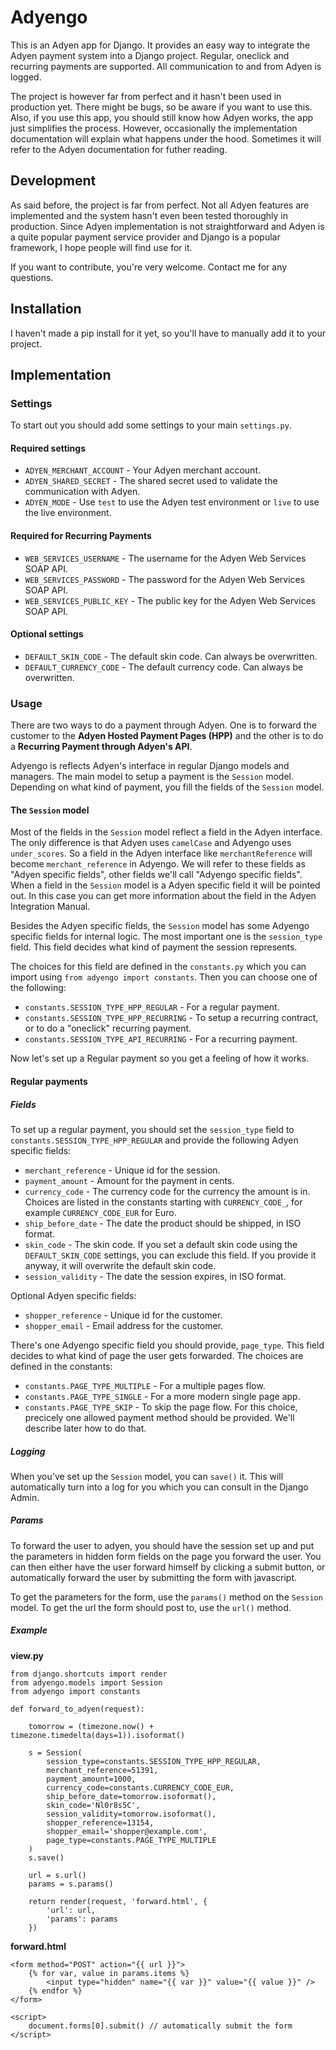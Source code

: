 # Adyengo

This is an Adyen app for Django. It provides an easy way to integrate the Adyen
payment system into a Django project. Regular, oneclick and recurring payments
are supported. All communication to and from Adyen is logged.

The project is however far from perfect and it hasn't been used in production
yet. There might be bugs, so be aware if you want to use this. Also, if you
use this app, you should still know how Adyen works, the app just simplifies
the process. However, occasionally the implementation documentation will
explain what happens under the hood. Sometimes it will refer to the Adyen
documentation for futher reading.


## Development

As said before, the project is far from perfect. Not all Adyen features are
implemented and the system hasn't even been tested thoroughly in production.
Since Adyen implementation is not straightforward and Adyen is a quite popular
payment service provider and Django is a popular framework, I hope people will
find use for it.

If you want to contribute, you're very welcome. Contact me for any questions.


## Installation

I haven't made a pip install for it yet, so you'll have to manually add it to
your project.


## Implementation

### Settings

To start out you should add some settings to your main `settings.py`.

#### Required settings

* `ADYEN_MERCHANT_ACCOUNT` - Your Adyen merchant account.
* `ADYEN_SHARED_SECRET` - The shared secret used to validate the communication with
    Adyen.
* `ADYEN_MODE` - Use `test` to use the Adyen test environment or `live` to use the
    live environment.

#### Required for Recurring Payments

* `WEB_SERVICES_USERNAME` - The username for the Adyen Web Services SOAP API.
* `WEB_SERVICES_PASSWORD` - The password for the Adyen Web Services SOAP API.
* `WEB_SERVICES_PUBLIC_KEY` - The public key for the Adyen Web Services SOAP API.

#### Optional settings

* `DEFAULT_SKIN_CODE` - The default skin code. Can always be overwritten.
* `DEFAULT_CURRENCY_CODE` - The default currency code. Can always be
    overwritten.

### Usage

There are two ways to do a payment through Adyen. One is to forward the
customer to the **Adyen Hosted Payment Pages (HPP)** and the other is to do a
**Recurring Payment through Adyen's API**.

Adyengo is reflects Adyen's interface in regular Django models and managers.
The main model to setup a payment is the `Session` model. Depending on what
kind of payment, you fill the fields of the `Session` model.

#### The `Session` model

Most of the fields in the `Session` model reflect a field in the Adyen
interface. The only difference is that Adyen uses `camelCase` and Adyengo uses
`under_scores`. So a field in the Adyen interface like `merchantReference` will
become `merchant_reference` in Adyengo. We will refer to these fields as "Adyen
specific fields", other fields we'll call "Adyengo specific fields". When a
field in the `Session` model is a Adyen specific field it will be pointed out.
In this case you can get more information about the field in the Adyen
Integration Manual.

Besides the Adyen specific fields, the `Session` model has some Adyengo
specific fields for internal logic. The most important one is the
`session_type` field. This field decides what kind of payment the session
represents.

The choices for this field are defined in the `constants.py` which you can
import using `from adyengo import constants`. Then you can choose one of the
following:

* `constants.SESSION_TYPE_HPP_REGULAR` - For a regular payment.
* `constants.SESSION_TYPE_HPP_RECURRING` - To setup a recurring contract,
    or to do a "oneclick" recurring payment.
* `constants.SESSION_TYPE_API_RECURRING` - For a recurring payment.

Now let's set up a Regular payment so you get a feeling of how it works.

#### Regular payments

##### Fields

To set up a regular payment, you should set the `session_type` field to
`constants.SESSION_TYPE_HPP_REGULAR` and provide the following Adyen specific
fields:

* `merchant_reference` - Unique id for the session.
* `payment_amount` - Amount for the payment in cents.
* `currency_code` - The currency code for the currency the amount is in.
    Choices are listed in the constants starting with `CURRENCY_CODE_`, for
    example `CURRENCY_CODE_EUR` for Euro.
* `ship_before_date` - The date the product should be shipped, in ISO format.
* `skin_code` - The skin code. If you set a default skin code using the
    `DEFAULT_SKIN_CODE` settings, you can exclude this field. If you provide it
    anyway, it will overwrite the default skin code.
* `session_validity` - The date the session expires, in ISO format.

Optional Adyen specific fields:

* `shopper_reference` - Unique id for the customer.
* `shopper_email` - Email address for the customer.

There's one Adyengo specific field you should provide, `page_type`. This field
decides to what kind of page the user gets forwarded. The choices are defined
in the constants:

* `constants.PAGE_TYPE_MULTIPLE` - For a multiple pages flow.
* `constants.PAGE_TYPE_SINGLE` - For a more modern single page app.
* `constants.PAGE_TYPE_SKIP` - To skip the page flow. For this choice,
    precicely one allowed payment method should be provided. We'll describe
    later how to do that.

##### Logging

When you've set up the `Session` model, you can `save()` it. This will
automatically turn into a log for you which you can consult in the Django
Admin.

##### Params

To forward the user to adyen, you should have the session set up and put the
parameters in hidden form fields on the page you forward the user. You can then
either have the user forward himself by clicking a submit button, or
automatically forward the user by submitting the form with javascript.

To get the parameters for the form, use the `params()` method on the `Session`
model. To get the url the form should post to, use the `url()` method.

##### Example

**view.py**

    from django.shortcuts import render
    from adyengo.models import Session
    from adyengo import constants

    def forward_to_adyen(request):

        tomorrow = (timezone.now() + timezone.timedelta(days=1)).isoformat()

        s = Session(
            session_type=constants.SESSION_TYPE_HPP_REGULAR,
            merchant_reference=51391,
            payment_amount=1000,
            currency_code=constants.CURRENCY_CODE_EUR,
            ship_before_date=tomorrow.isoformat(),
            skin_code='Nl0r8s5C',
            session_validity=tomorrow.isoformat(),
            shopper_reference=13154,
            shopper_email='shopper@example.com',
            page_type=constants.PAGE_TYPE_MULTIPLE
        )
        s.save()

        url = s.url()
        params = s.params()

        return render(request, 'forward.html', {
            'url': url,
            'params': params
        })

**forward.html**

    <form method="POST" action="{{ url }}">
        {% for var, value in params.items %}
            <input type="hidden" name="{{ var }}" value="{{ value }}" />
        {% endfor %}
    </form>

    <script>
        document.forms[0].submit() // automatically submit the form
    </script>
